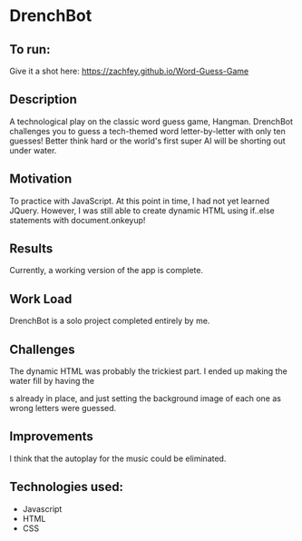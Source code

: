 # DrenchBot

## To run:

Give it a shot here: https://zachfey.github.io/Word-Guess-Game

## Description

A technological play on the classic word guess game, Hangman. DrenchBot challenges you to guess a tech-themed word letter-by-letter with only ten guesses! Better think hard or the world's first super AI will be shorting out under water.

## Motivation
To practice with JavaScript. At this point in time, I had not yet learned JQuery. However, I was still able to create dynamic HTML using if..else statements with document.onkeyup!

## Results
Currently, a working version of the app is complete.

## Work Load
DrenchBot is a solo project completed entirely by me.

## Challenges
The dynamic HTML was probably the trickiest part. I ended up making the water fill by having the <div>s already in place, and just setting the background image of each one as wrong letters were guessed.

## Improvements
 I think that the autoplay for the music could be eliminated.

## Technologies used:
- Javascript
- HTML
- CSS

